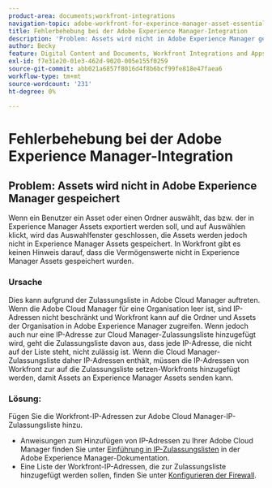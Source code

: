 ```yaml
---
product-area: documents;workfront-integrations
navigation-topic: adobe-workfront-for-experince-manager-asset-essentials
title: Fehlerbehebung bei der Adobe Experience Manager-Integration
description: 'Problem: Assets wird nicht in Adobe Experience Manager gespeichert'
author: Becky
feature: Digital Content and Documents, Workfront Integrations and Apps
exl-id: f7e31e20-01e3-462d-9020-005e155f0259
source-git-commit: abb021a6857f8016d4f8b6bcf99fe818e47faea6
workflow-type: tm+mt
source-wordcount: '231'
ht-degree: 0%

---
```


# Fehlerbehebung bei der Adobe Experience Manager-Integration

## Problem: Assets wird nicht in Adobe Experience Manager gespeichert

Wenn ein Benutzer ein Asset oder einen Ordner auswählt, das bzw. der in Experience Manager Assets exportiert werden soll, und auf Auswählen klickt, wird das Auswahlfenster geschlossen, die Assets werden jedoch nicht in Experience Manager Assets gespeichert. In Workfront gibt es keinen Hinweis darauf, dass die Vermögenswerte nicht in Experience Manager Assets gespeichert wurden.

### Ursache

Dies kann aufgrund der Zulassungsliste in Adobe Cloud Manager auftreten. Wenn die Adobe Cloud Manager für eine Organisation leer ist, sind IP-Adressen nicht beschränkt und Workfront kann auf die Ordner und Assets der Organisation in Adobe Experience Manager zugreifen. Wenn jedoch auch nur eine IP-Adresse zur Cloud Manager-Zulassungsliste hinzugefügt wird, geht die Zulassungsliste davon aus, dass jede IP-Adresse, die nicht auf der Liste steht, nicht zulässig ist. Wenn die Cloud Manager-Zulassungsliste daher IP-Adressen enthält, müssen die IP-Adressen von Workfront zur auf die Zulassungsliste setzen-Workfronts hinzugefügt werden, damit Assets an Experience Manager Assets senden kann.

### Lösung:

Fügen Sie die Workfront-IP-Adressen zur Adobe Cloud Manager-IP-Zulassungsliste hinzu.

* Anweisungen zum Hinzufügen von IP-Adressen zu Ihrer Adobe Cloud Manager finden Sie unter [Einführung in IP-Zulassungslisten](https://experienceleague.adobe.com/docs/experience-manager-cloud-service/content/implementing/using-cloud-manager/ip-allow-lists/introduction.html?lang=en) in der Adobe Experience Manager-Dokumentation.
* Eine Liste der Workfront-IP-Adressen, die zur Zulassungsliste hinzugefügt werden sollen, finden Sie unter [Konfigurieren der Firewall](/help/quicksilver/administration-and-setup/get-started-wf-administration/configure-your-firewall.md).
